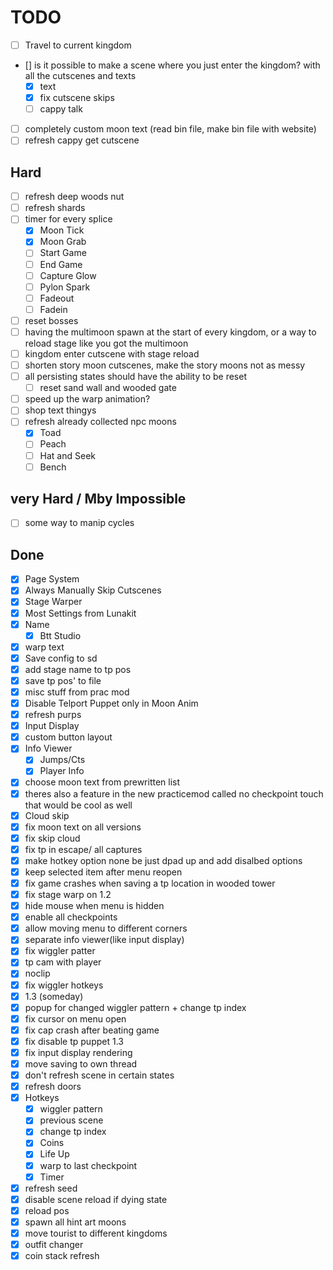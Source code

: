 # TODO

- [ ] Travel to current kingdom
- [] is it possible to make a scene where you just enter the kingdom? with all the cutscenes and texts
  - [x] text
  - [x] fix cutscene skips
  - [ ] cappy talk
- [ ] completely custom moon text (read bin file, make bin file with website)
- [ ] refresh cappy get cutscene

## Hard

- [ ] refresh deep woods nut
- [ ] refresh shards
- [ ] timer for every splice
  - [x] Moon Tick
  - [x] Moon Grab
  - [ ] Start Game
  - [ ] End Game
  - [ ] Capture Glow
  - [ ] Pylon Spark
  - [ ] Fadeout
  - [ ] Fadein
- [ ] reset bosses
- [ ] having the multimoon spawn at the start of every kingdom, or a way to reload stage like you got the multimoon
- [ ] kingdom enter cutscene with stage reload
- [ ] shorten story moon cutscenes, make the story moons not as messy
- [ ] all persisting states should have the ability to be reset
  - [ ] reset sand wall and wooded gate
- [ ] speed up the warp animation?
- [ ] shop text thingys
- [ ] refresh already collected npc moons
  - [x] Toad
  - [ ] Peach
  - [ ] Hat and Seek
  - [ ] Bench

## very Hard / Mby Impossible

- [ ] some way to manip cycles

## Done

- [x] Page System
- [x] Always Manually Skip Cutscenes
- [x] Stage Warper
- [x] Most Settings from Lunakit
- [x] Name
  - [x] Btt Studio
- [x] warp text
- [x] Save config to sd
- [x] add stage name to tp pos
- [x] save tp pos' to file
- [x] misc stuff from prac mod
- [x] Disable Telport Puppet only in Moon Anim
- [x] refresh purps
- [x] Input Display
- [x] custom button layout
- [x] Info Viewer
  - [x] Jumps/Cts
  - [x] Player Info
- [x] choose moon text from prewritten list
- [x] theres also a feature in the new practicemod called no checkpoint touch that would be cool as well
- [x] Cloud skip
- [x] fix moon text on all versions
- [x] fix skip cloud
- [x] fix tp in escape/ all captures
- [x] make hotkey option none be just dpad up and add disalbed options
- [x] keep selected item after menu reopen
- [x] fix game crashes when saving a tp location in wooded tower
- [x] fix stage warp on 1.2
- [x] hide mouse when menu is hidden
- [x] enable all checkpoints
- [x] allow moving menu to different corners
- [x] separate info viewer(like input display)
- [x] fix wiggler patter
- [x] tp cam with player
- [x] noclip
- [x] fix wiggler hotkeys
- [x] 1.3 (someday)
- [x] popup for changed wiggler pattern + change tp index
- [x] fix cursor on menu open
- [x] fix cap crash after beating game
- [x] fix disable tp puppet 1.3
- [x] fix input display rendering
- [x] move saving to own thread
- [x] don't refresh scene in certain states
- [x] refresh doors
- [x] Hotkeys
  - [x] wiggler pattern
  - [x] previous scene
  - [x] change tp index
  - [x] Coins
  - [x] Life Up
  - [x] warp to last checkpoint
  - [x] Timer
- [x] refresh seed
- [x] disable scene reload if dying state
- [x] reload pos
- [x] spawn all hint art moons
- [x] move tourist to different kingdoms
- [x] outfit changer
- [x] coin stack refresh
